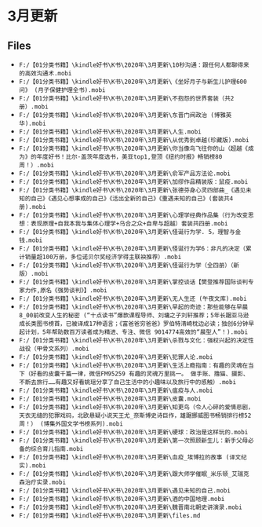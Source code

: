 # 3月更新

## Files

- `F:/【01分类书籍】\kindle好书\K书\2020年\3月更新\10秒沟通：跟任何人都聊得来的高效沟通术.mobi`
- `F:/【01分类书籍】\kindle好书\K书\2020年\3月更新\《坐好月子与新生儿护理600问》 (月子保健护理全书).mobi`
- `F:/【01分类书籍】\kindle好书\K书\2020年\3月更新\不抱怨的世界套装（共2册）.mobi`
- `F:/【01分类书籍】\kindle好书\K书\2020年\3月更新\东晋门阀政治 (博雅英华).mobi`
- `F:/【01分类书籍】\kindle好书\K书\2020年\3月更新\人生.mobi`
- `F:/【01分类书籍】\kindle好书\K书\2020年\3月更新\从优秀到卓越(珍藏版).mobi`
- `F:/【01分类书籍】\kindle好书\K书\2020年\3月更新\你当像鸟飞往你的山（超越《成为》的年度好书！比尔·盖茨年度选书，美亚top1,登顶《纽约时报》畅销榜80周！）.mobi`
- `F:/【01分类书籍】\kindle好书\K书\2020年\3月更新\俞军产品方法论.mobi`
- `F:/【01分类书籍】\kindle好书\K书\2020年\3月更新\加缪作品精装版：鼠疫.mobi`
- `F:/【01分类书籍】\kindle好书\K书\2020年\3月更新\张德芬身心灵四部曲_《遇见未知的自己》《遇见心想事成的自己》《活出全新的自己》《重遇未知的自己》(套装共4册).mobi`
- `F:/【01分类书籍】\kindle好书\K书\2020年\3月更新\心理学经典作品集（行为改变思想：表现原理+自我本我与集体心理学+乌合之众+自卑与超越）套装共四册.mobi`
- `F:/【01分类书籍】\kindle好书\K书\2020年\3月更新\怪诞行为学. 5，理智与金钱.mobi`
- `F:/【01分类书籍】\kindle好书\K书\2020年\3月更新\怪诞行为学6：非凡的决定（累计销量超100万册，多位诺贝尔奖经济学得主联袂推荐）.mobi`
- `F:/【01分类书籍】\kindle好书\K书\2020年\3月更新\怪诞行为学（全四册）（新版）.mobi`
- `F:/【01分类书籍】\kindle好书\K书\2020年\3月更新\掌控谈话【樊登推荐国际谈判专家力作,原名《强势谈判》】.mobi`
- `F:/【01分类书籍】\kindle好书\K书\2020年\3月更新\无人生还 (午夜文库).mobi`
- `F:/【01分类书籍】\kindle好书\K书\2020年\3月更新\早起的奇迹：那些能够在早晨8_00前改变人生的秘密 (“十点读书”爆款课程导师、刘墉之子刘轩推荐；5年长踞亚马逊成长类图书榜首，已被译成17种语言；《富爸爸穷爸爸》罗伯特清崎枕边必读；独创6分钟早起计划，5年帮助数百万读者成为精进、专注、微信 9014774高效的“晨型人”！).mobi`
- `F:/【01分类书籍】\kindle好书\K书\2020年\3月更新\杀戮与文化：强权兴起的决定性战役（甲骨文系列）.mobi`
- `F:/【01分类书籍】\kindle好书\K书\2020年\3月更新\犯罪人论.mobi`
- `F:/【01分类书籍】\kindle好书\K书\2020年\3月更新\生活上瘾指南：有趣的灵魂在当下（好看的皮囊千篇一律，微信FM95259 有趣的灵魂万里挑一。 做手账、撸猫、摄影、不断去旅行……有趣又好看姚瑶分享了自己生活中的小趣味以及旅行中的感触）.mobi`
- `F:/【01分类书籍】\kindle好书\K书\2020年\3月更新\瘟疫与人.mobi`
- `F:/【01分类书籍】\kindle好书\K书\2020年\3月更新\皮囊.mobi`
- `F:/【01分类书籍】\kindle好书\K书\2020年\3月更新\知更鸟（令人心碎的爱情悲剧，天衣无缝的犯罪戏码，北欧悬疑小说天王尤_奈斯博史诗巨作，雄踞挪威图书畅销排行榜52周！） (博集外国文学书榜系列).mobi`
- `F:/【01分类书籍】\kindle好书\K书\2020年\3月更新\硬球：政治是这样玩的.mobi`
- `F:/【01分类书籍】\kindle好书\K书\2020年\3月更新\第一次照顾新生儿：新手父母必备的综合育儿指南.mobi`
- `F:/【01分类书籍】\kindle好书\K书\2020年\3月更新\血疫_埃博拉的故事 (译文纪实).mobi`
- `F:/【01分类书籍】\kindle好书\K书\2020年\3月更新\跟大师学催眠_米乐顿_艾瑞克森治疗实录.mobi`
- `F:/【01分类书籍】\kindle好书\K书\2020年\3月更新\遇见未知的自己.mobi`
- `F:/【01分类书籍】\kindle好书\K书\2020年\3月更新\酒的中国地理.mobi`
- `F:/【01分类书籍】\kindle好书\K书\2020年\3月更新\魏晋南北朝史讲演录.mobi`
- `F:/【01分类书籍】\kindle好书\K书\2020年\3月更新\files.md`
